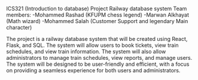 ICS321 (Introduction to database) Project
Railway database system
Team members:
-Mohammed Rashad (KFUPM chess legend)
-Marwan Alkhayat (Math wizard)
-Mohammed Salah (Customer Support and legendary Main character)

The project is a railway database system that will be created using React, Flask, and SQL. The system will allow users to book tickets, view train schedules, and view train information. The system will also allow administrators to manage train schedules, view reports, and manage users. The system will be designed to be user-friendly and efficient, with a focus on providing a seamless experience for both users and administrators.